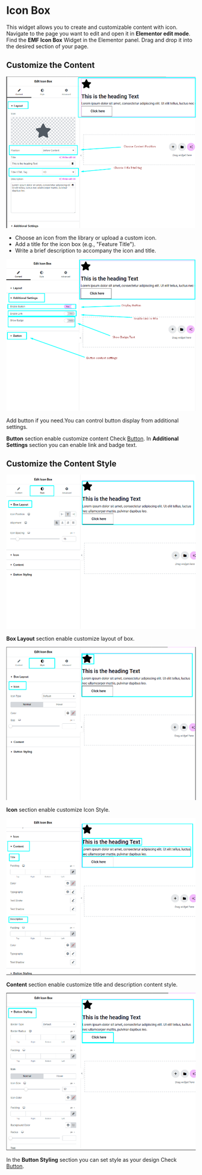 # Icon Box

This widget allows you to create and customizable content with icon. Navigate to the page you want to edit and open it in **Elementor edit mode**. Find the **EMF Icon Box** Widget in the Elementor panel. Drag and drop it into the desired section of your page.

## Customize the Content

<p class="cmf--img-wrapper">
    <img src="/assets/framework/images/widgets/general-elements/icon-box/icon_box_1.png" alt="">
</p>

   - Choose an icon from the library or upload a custom icon.
   - Add a title for the icon box (e.g., "Feature Title").
   - Write a brief description to accompany the icon and title.

   <p class="cmf--img-wrapper">
    <img src="/assets/framework/images/widgets/general-elements/icon-box/icon_box_2.png" alt="">
   </p>
Add button if you need.You can control button display from additional settings.

**Button** section enable customize content Check [Button](/framework/widgets/general-elements/button).
In **Additional Settings** section you can enable link and badge text. 

## Customize the Content Style

<p class="cmf--img-wrapper">
    <img src="/assets/framework/images/widgets/general-elements/icon-box/icon_box_3.png" alt="">
   </p>
   
**Box Layout** section enable customize layout of box.
 
<p class="cmf--img-wrapper">
    <img src="/assets/framework/images/widgets/general-elements/icon-box/icon_box_4.png" alt="">
   </p>

**Icon** section enable customize Icon Style.

<p class="cmf--img-wrapper">
    <img src="/assets/framework/images/widgets/general-elements/icon-box/icon_box_5.png" alt="">
   </p>

**Content** section enable customize title and description content style.
  
  <p class="cmf--img-wrapper">
    <img src="/assets/framework/images/widgets/general-elements/icon-box/icon_box_6.png" alt="">
   </p>

 In the **Button Styling** section you can set style as your design Check [Button](/framework/widgets/general-elements/button).